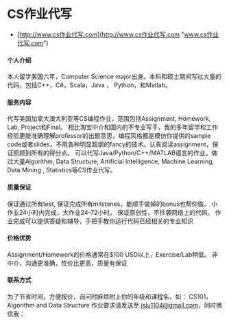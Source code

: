 # CS作业代写

- [http://www.cs作业代写.com](http://www.cs作业代写.com "www.cs作业代写.com")

#### 个人介绍

本人留学美国六年，Computer Science major出身。本科和硕士期间写过大量的代码，包括C++，C#，Scala，Java ， Python，和Matlab。

#### 服务内容

代写美国加拿大澳大利亚等CS编程作业，范围包括Assignment, Homework, Lab, Project和Final。
相比淘宝中介和国内的不专业写手，我的多年留学和工作经验更能准确理解professor的出题意思，编程风格都是模仿你提供的sample code或者slides，不用各种明显超纲的fancy的技术。认真阅读assignment，保证照顾到所有的得分点。
可以代写Java/Python/C++/MATLAB语言的作业，做过大量Algorithm, Data Structure, Artificial Intelligence, Machine Learning, Data Mining , Statistics等CS作业代写。

#### 质量保证

保证通过所有test, 保证完成所有milstones，能顺手做掉的bonus也帮你做。
小作业24小时内完成，大作业24-72小时。
保证原创性，不抄袭网络上的代码。
作业完成可以提供答疑和辅导，手把手教你运行代码已经相关的专业知识

#### 价格优势

Assignment/Homework的价格通常在$100 USD以上，Exercise/Lab稍低。
非中介，沟通更准确，性价比更高，质量有保证

#### 联系方式
为了节省时间，方便报价，询问时麻烦附上你的年级和课程名，如：
CS101，Algorithm and Data Structure
作业要求请发送至 jslu1104@gmail.com，同时微信我：
